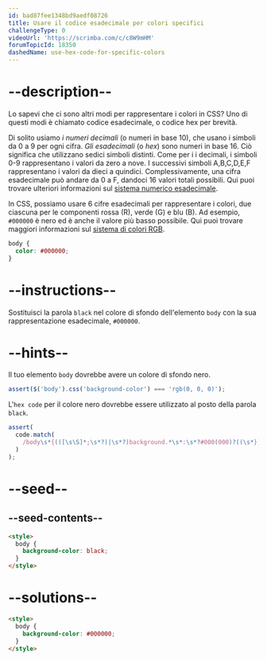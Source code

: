 ```yaml
---
id: bad87fee1348bd9aedf08726
title: Usare il codice esadecimale per colori specifici
challengeType: 0
videoUrl: 'https://scrimba.com/c/c8W9mHM'
forumTopicId: 18350
dashedName: use-hex-code-for-specific-colors
---
```


# --description--

Lo sapevi che ci sono altri modi per rappresentare i colori in CSS? Uno di questi modi è chiamato codice esadecimale, o codice hex per brevità.

Di solito usiamo <dfn>i numeri decimali</dfn> (o numeri in base 10), che usano i simboli da 0 a 9 per ogni cifra. <dfn>Gli esadecimali</dfn> (o <dfn>hex</dfn>) sono numeri in base 16. Ciò significa che utilizzano sedici simboli distinti. Come per i i decimali, i simboli 0-9 rappresentano i valori da zero a nove. I successivi simboli A,B,C,D,E,F rappresentano i valori da dieci a quindici. Complessivamente, una cifra esadecimale può andare da 0 a F, dandoci 16 valori totali possibili. Qui puoi trovare ulteriori informazioni sul [sistema numerico esadecimale](https://it.wikipedia.org/wiki/Sistema_numerico_esadecimale).

In CSS, possiamo usare 6 cifre esadecimali per rappresentare i colori, due ciascuna per le componenti rossa (R), verde (G) e blu (B). Ad esempio, `#000000` è nero ed è anche il valore più basso possibile. Qui puoi trovare maggiori informazioni sul [sistema di colori RGB](https://it.wikipedia.org/wiki/RGB).

```css
body {
  color: #000000;
}
```

# --instructions--

Sostituisci la parola `black` nel colore di sfondo dell'elemento `body` con la sua rappresentazione esadecimale, `#000000`.

# --hints--

Il tuo elemento `body` dovrebbe avere un colore di sfondo nero.

```js
assert($('body').css('background-color') === 'rgb(0, 0, 0)');
```

L'`hex code` per il colore nero dovrebbe essere utilizzato al posto della parola `black`.

```js
assert(
  code.match(
    /body\s*{(([\s\S]*;\s*?)|\s*?)background.*\s*:\s*?#000(000)?((\s*})|(;[\s\S]*?}))/gi
  )
);
```

# --seed--

## --seed-contents--

```html
<style>
  body {
    background-color: black;
  }
</style>
```

# --solutions--

```html
<style>
  body {
    background-color: #000000;
  }
</style>
```
